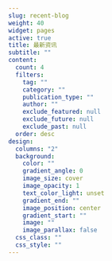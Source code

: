 ```yaml
---
slug: recent-blog
weight: 40
widget: pages
active: true
title: 最新资讯
subtitle: ""
content:
  count: 4
  filters:
    tag: ""
    category: ""
    publication_type: ""
    author: ""
    exclude_featured: null
    exclude_future: null
    exclude_past: null
  order: desc
design:
  columns: "2"
  background:
    color: ""
    gradient_angle: 0
    image_size: cover
    image_opacity: 1
    text_color_light: unset
    gradient_end: ""
    image_position: center
    gradient_start: ""
    image: ""
    image_parallax: false
  css_class: ""
  css_style: ""
---
```

